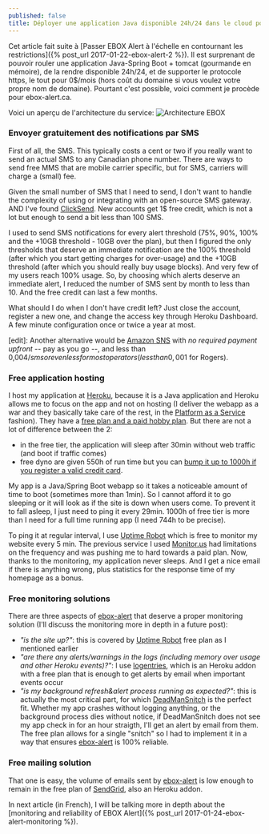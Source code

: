 ```yaml
---
published: false
title: Déployer une application Java disponible 24h/24 dans le cloud pour 0$
---
```


Cet article fait suite à [Passer EBOX Alert à l'échelle en contournant les restrictions]({% post_url 2017-01-22-ebox-alert-2 %}). Il est surprenant de pouvoir rouler une application Java-Spring Boot + tomcat (gourmande en mémoire), de la rendre disponible 24h/24, et de supporter le protocole https, le tout pour 0$/mois (hors coût du domaine si vous voulez votre propre nom de domaine). Pourtant c'est possible, voici comment je procède pour ebox-alert.ca.

Voici un aperçu de l'architecture du service:
![Architecture EBOX]({{site.baseurl}}/images/EBOX-Architecture.png)

### Envoyer gratuitement des notifications par SMS

First of all, the SMS. This typically costs a cent or two if you really want to send an actual SMS to any Canadian phone number. There are ways to send free MMS that are mobile carrier specific, but for SMS, carriers will charge a (small) fee.

Given the small number of SMS that I need to send, I don't want to handle the complexity of using or integrating with an open-source SMS gateway. AND I've found [ClickSend](https://www.clicksend.com). New accounts get 1$ free credit, which is not a lot but enough to send a bit less than 100 SMS.

I used to send SMS notifications for every alert threshold (75%, 90%, 100% and the +10GB threshold - 10GB over the plan), but then I figured the only thresholds that deserve an immediate notification are the 100% threshold (after which you start getting charges for over-usage) and the +10GB threshold (after which you should really buy usage blocks). And very few of my users reach 100% usage. So, by choosing which alerts deserve an immediate alert, I reduced the number of SMS sent by month to less than 10. And the free credit can last a few months.

What should I do when I don't have credit left? Just close the account, register a new one, and change the access key through Heroku Dashboard. A few minute configuration once or twice a year at most.

\[edit\]: Another alternative would be [Amazon SNS](https://aws.amazon.com/en/sns/sms-pricing) with *no required payment upfront* -- pay as you go --, and less than 0,004$/sms or even less for most operators (less than 0,001$ for Rogers).

### Free application hosting

I host my application at [Heroku](https://heroku.com), because it is a Java application and Heroku allows me to focus on the app and not on hosting (I deliver the webapp as a war and they basically take care of the rest, in the [Platform as a Service](https://en.wikipedia.org/wiki/Platform_as_a_service) fashion). They have a [free plan and a paid hobby plan](https://www.heroku.com/pricing). But there are not a lot of difference between the 2:

- in the free tier, the application will sleep after 30min without web traffic (and boot if traffic comes)
- free dyno are given 550h of run time but you can [bump it up to 1000h if you register a valid credit card](https://devcenter.heroku.com/articles/free-dyno-hours#consuming-hours).

My app is a Java/Spring Boot webapp so it takes a noticeable amount of time to boot (sometimes more than 1min). So I cannot afford it to go sleeping or it will look as if the site is down when users come.
To prevent it to fall asleep, I just need to ping it every 29min. 1000h of free tier is more than I need for a full time running app (I need 744h to be precise).

To ping it at regular interval, I use [Uptime Robot](http://uptimerobot.com/) which is free to monitor my website every 5 min. The previous service I used [Monitor.us](http://www.monitor.us/) had limitations on the frequency and was pushing me to hard towards a paid plan. Now, thanks to the monitoring, my application never sleeps. And I get a nice email if there is anything wrong, plus statistics for the response time of my homepage as a bonus.

### Free monitoring solutions

There are three aspects of [ebox-alert] that deserve a proper monitoring solution (I'll discuss the monitoring more in depth in a future post):

- _"is the site up?"_: this is covered by [Uptime Robot](http://uptimerobot.com/) free plan as I mentioned earlier
- _"are there any alerts/warnings in the logs (including memory over usage and other Heroku events)?"_: I use [logentries](https://logentries.com/), which is an Heroku addon with a free plan that is enough to get alerts by email when important events occur
- _"is my background refresh&alert process running as expected?"_: this is actually the most critical part, for which [DeadManSnitch](https://deadmanssnitch.com) is the perfect fit. Whether my app crashes without logging anything, or the background process dies without notice, if DeadManSnitch does not see my app check in for an hour straigth, I'll get an alert by email from them. The free plan allows for a single "snitch" so I had to implement it in a way that ensures [ebox-alert] is 100% reliable.

### Free mailing solution

That one is easy, the volume of emails sent by [ebox-alert] is low enough to remain in the free plan of [SendGrid](https://app.sendgrid.com/), also an Heroku addon.

In next article (in French), I will be talking more in depth about the [monitoring and reliability of EBOX Alert]({% post_url 2017-01-24-ebox-alert-monitoring %}).

[ebox-alert]: http://www.ebox-alert.ca "ebox-alert.ca"
